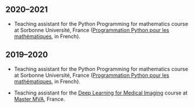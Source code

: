 ## 2020&ndash;2021

* Teaching assistant for the Python Programming for mathematics course at
Sorbonne Université, France
([Programmation Python pour les mathématiques](https://python.guillod.org), in French).


## 2019&ndash;2020

* Teaching assistant for the Python Programming for mathematics course at
Sorbonne Université, France
([Programmation Python pour les mathématiques](https://python.guillod.org), in French).

* Teaching assistant for the
[Deep Learning for Medical Imaging](https://www.aramislab.fr/teaching/DLMI-2019-2020/index.html)
course at [Master MVA](http://math.ens-paris-saclay.fr/version-francaise/formations/master-mva/),
France.
